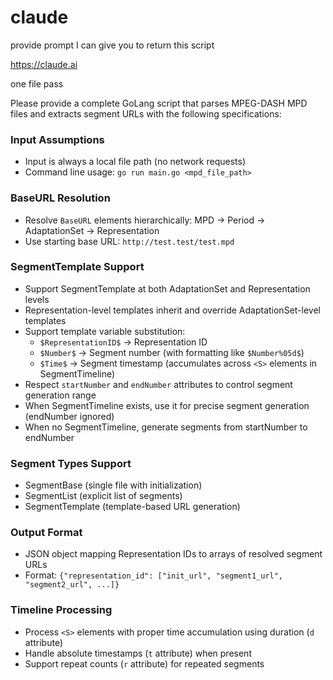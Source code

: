 # claude

provide prompt I can give you to return this script

https://claude.ai

one file pass

Please provide a complete GoLang script that parses MPEG-DASH MPD files and
extracts segment URLs with the following specifications:

### Input Assumptions
- Input is always a local file path (no network requests)
- Command line usage: `go run main.go <mpd_file_path>`

### BaseURL Resolution
- Resolve `BaseURL` elements hierarchically: MPD → Period → AdaptationSet → Representation
- Use starting base URL: `http://test.test/test.mpd`

### SegmentTemplate Support
- Support SegmentTemplate at both AdaptationSet and Representation levels
- Representation-level templates inherit and override AdaptationSet-level templates
- Support template variable substitution:
  - `$RepresentationID$` → Representation ID
  - `$Number$` → Segment number (with formatting like `$Number%05d$`)
  - `$Time$` → Segment timestamp (accumulates across `<S>` elements in SegmentTimeline)
- Respect `startNumber` and `endNumber` attributes to control segment generation range
- When SegmentTimeline exists, use it for precise segment generation (endNumber ignored)
- When no SegmentTimeline, generate segments from startNumber to endNumber

### Segment Types Support
- SegmentBase (single file with initialization)
- SegmentList (explicit list of segments)
- SegmentTemplate (template-based URL generation)

### Output Format
- JSON object mapping Representation IDs to arrays of resolved segment URLs
- Format: `{"representation_id": ["init_url", "segment1_url", "segment2_url", ...]}`

### Timeline Processing
- Process `<S>` elements with proper time accumulation using duration (`d` attribute)
- Handle absolute timestamps (`t` attribute) when present
- Support repeat counts (`r` attribute) for repeated segments
